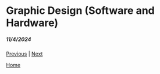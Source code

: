 # Graphic Design (Software and Hardware) 
##### 11/4/2024

### 

[Previous](entry01.md) | [Next](entry03.md)

[Home](../README.md)
